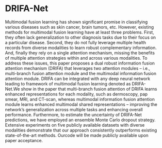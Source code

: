 # DRIFA-Net
Multimodal fusion learning has shown significant
promise in classifying various diseases such as skin cancer, brain tumors, etc. However, existing methods for multimodal fusion learning have at least three problems. First,
they often lack generalization to other diagnosis tasks due to their focus on a particular disease. Second, they do not
fully leverage multiple health records from diverse modalities to learn robust complementary information. And, finally they rely on a single attention mechanism, missing the
benefits of multiple attention strategies within and across various modalities. To address these issues, this paper
proposes a dual robust information fusion attention mechanism (DRIFA) that leverages two attention modules – i.e.,
multi-branch fusion attention module and the multimodal information fusion attention module. DRIFA can be integrated with any deep neural network leading to framework
of multimodal fusion learning denoted as DRIFA-Net.We show in the paper that multi-branch fusion attention
of DRIFA learns enhanced representations for each modality, such as dermoscopy, pap smear, MRI, and CT-scan,
whereas multimodal information fusion attention module learns enhanced multimodal shared representations – improving the network’s generalization across multiple tasks
and enhancing overall performance. Furthermore, to estimate the uncertainty of DRIFA-Net predictions, we have
employed an ensemble Monte Carlo dropout strategy. Extensive experiments on five publicly available datasets with
diverse modalities demonstrate that our approach consistently outperforms existing state-of-the-art methods. 
Ourcode will be made publicly available upon paper acceptance.
